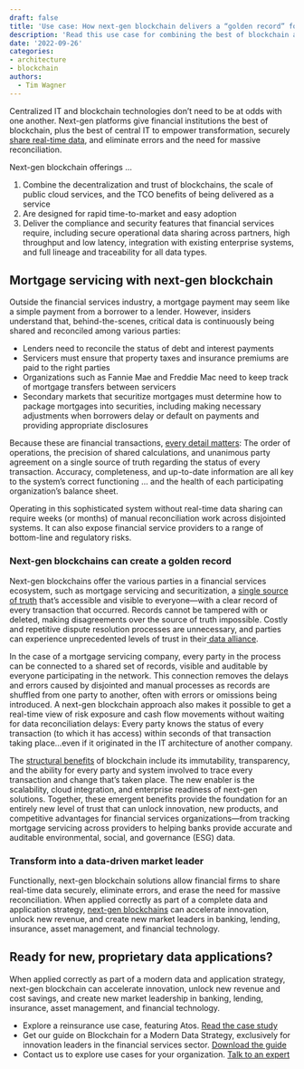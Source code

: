 ```yaml
---
draft: false
title: 'Use case: How next-gen blockchain delivers a “golden record” for mortgage servicing'
description: 'Read this use case for combining the best of blockchain and central IT to securely share real-time data, eliminate errors, and forgo massive, endless reconciliation.'
date: '2022-09-26'
categories:
- architecture
- blockchain
authors:
  - Tim Wagner
---
```


Centralized IT and blockchain technologies don’t need to be at odds with one another. Next-gen platforms give financial institutions the best of blockchain, plus the best of central IT to empower transformation, securely [share real-time data](https://www.vendia.com/blog/real-time-data-sharing-roundup), and eliminate errors and the need for massive reconciliation.

Next-gen blockchain offerings …



1. Combine the decentralization and trust of blockchains, the scale of public cloud services, and the TCO benefits of being delivered as a service
2. Are designed for rapid time-to-market and easy adoption
3. Deliver the compliance and security features that financial services require, including secure operational data sharing across partners, high throughput and low latency, integration with existing enterprise systems, and full lineage and traceability for all data types.


## Mortgage servicing with next-gen blockchain

Outside the financial services industry, a mortgage payment may seem like a simple payment from a borrower to a lender. However, insiders understand that, behind-the-scenes, critical data is continuously being shared and reconciled among various parties: 



* Lenders need to reconcile the status of debt and interest payments
* Servicers must ensure that property taxes and insurance premiums are paid to the right parties
* Organizations such as Fannie Mae and Freddie Mac need to keep track of mortgage transfers between servicers
*  Secondary markets that securitize mortgages must determine how to package mortgages into securities, including making necessary adjustments when borrowers delay or default on payments and providing appropriate disclosures

Because these are financial transactions, [every detail matters](https://www.vendia.com/blog/graphql-and-blockchain): The order of operations, the precision of shared calculations, and unanimous party agreement on a single source of truth regarding the status of every transaction. Accuracy, completeness, and up-to-date information are all key to the system’s correct functioning … and the health of each participating organization’s balance sheet. 

Operating in this sophisticated system without real-time data sharing can require weeks (or months) of manual reconciliation work across disjointed systems. It can also expose financial service providers to a range of bottom-line and regulatory risks. 


### Next-gen blockchains can create a golden record

Next-gen blockchains offer the various parties in a financial services ecosystem, such as mortgage servicing and securitization, a [single source of truth](https://www.vendia.com/blog/venn-diagramming-vendia-share) that’s accessible and visible to everyone—with a clear record of every transaction that occurred. Records cannot be tampered with or deleted, making disagreements over the source of truth impossible. Costly and repetitive dispute resolution processes are unnecessary, and parties can experience unprecedented levels of trust in their[ data alliance](https://www.vendia.com/blog/atos-success-story).

In the case of a mortgage servicing company, every party in the process can be connected to a shared set of records, visible and auditable by everyone participating in the network. This connection removes the delays and errors caused by disjointed and manual processes as records are shuffled from one party to another, often with errors or omissions being introduced. A next-gen blockchain approach also makes it possible to get a real-time view of risk exposure and cash flow movements without waiting for data reconciliation delays: Every party knows the status of every transaction (to which it has access) within seconds of that transaction taking place…even if it originated in the IT architecture of another company. 

The [structural benefits](https://thenewstack.io/are-blockchains-databases/) of blockchain include its immutability, transparency, and the ability for every party and system involved to trace every transaction and change that’s taken place. The new enabler is the scalability, cloud integration, and enterprise readiness of next-gen solutions. Together, these emergent benefits provide the foundation for an entirely new level of trust that can unlock innovation, new products, and competitive advantages for financial services organizations—from tracking mortgage servicing across providers to helping banks provide accurate and auditable environmental, social, and governance (ESG) data.


### Transform into a data-driven market leader

Functionally, next-gen blockchain solutions allow financial firms to share real-time data securely, eliminate errors, and erase the need for massive reconciliation. When applied correctly as part of a complete data and application strategy, [next-gen blockchains](https://vendia.com/blockchain) can accelerate innovation, unlock new revenue, and create new market leaders in banking, lending, insurance, asset management, and financial technology.


## Ready for new, proprietary data applications?

When applied correctly as part of a modern data and application strategy, next-gen blockchain can accelerate innovation, unlock new revenue and cost savings, and create new market leadership in banking, lending, insurance, asset management, and financial technology.



* Explore a reinsurance use case, featuring Atos. [Read the case study](https://www.vendia.com/blog/atos-success-story)
* Get our guide on Blockchain for a Modern Data Strategy, exclusively for innovation leaders in the financial services sector. [Download the guide](https://www.vendia.com/resources/blockchain-in-modern-financial-services-2022)
* Contact us to explore use cases for your organization. [Talk to an expert](https://meetings.hubspot.com/tim-zonca/contact-an-expert)
